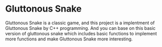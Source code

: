 # **Gluttonous Snake**

Gluttonous Snake is a classic game, and this project is a implentment of Gluttonous Snake by C++ programming. And you can base on this basic version of gluttonous snake which includes basic functions to implement more functions and make Gluttonous Snake more interesting.

